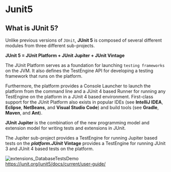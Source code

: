 # Junit5
## What is JUnit 5?

Unlike previous versions of ``JUnit``, **JUnit 5** is composed of several different modules from three different sub-projects.


**JUnit 5 = JUnit Platform + JUnit Jupiter + JUnit Vintage**



The JUnit Platform serves as a foundation for launching ``testing frameworks`` on the JVM. It also defines the TestEngine API for 
developing a testing framework that runs on the platform.

Furthermore, the platform provides a Console Launcher to launch the 
platform from the command line and a JUnit 4 based Runner for running any TestEngine on the platform in a JUnit 4 based 
environment. First-class support for the JUnit Platform also exists in popular IDEs (see **IntelliJ IDEA**, **Eclipse**, **NetBeans**, and **Visual Studio Code**) and build tools (see **Gradle**, **Maven**, and **Ant**).



**JUnit Jupiter** is the combination of the new programming model and extension model for writing tests and extensions in JUnit.

The Jupiter sub-project provides a TestEngine for running Jupiter based tests on the ***platform.JUnit*** **Vintage** provides a TestEngine for running JUnit 3 and JUnit 4 based tests on the platform.

![extensions_DatabaseTestsDemo](https://user-images.githubusercontent.com/26750131/79479277-889fe600-7fda-11ea-97c4-ea8b7d5d77aa.png)
https://junit.org/junit5/docs/current/user-guide/
